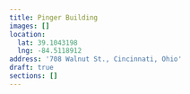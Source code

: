 ```yaml
---
title: Pinger Building
images: []
location:
  lat: 39.1043198
  lng: -84.5118912
address: '708 Walnut St., Cincinnati, Ohio'
draft: true
sections: []
---
```


